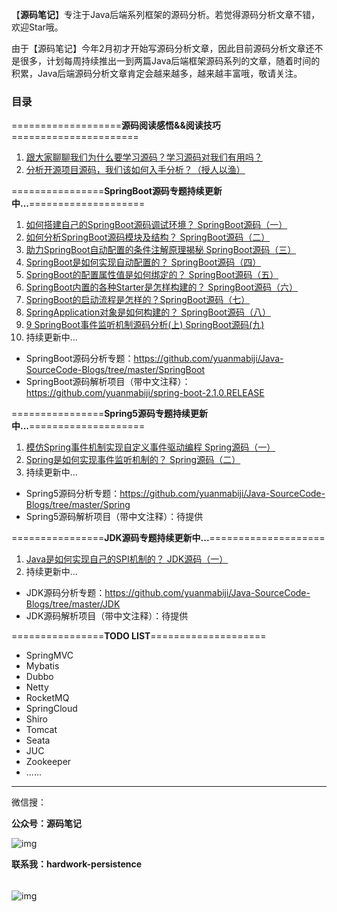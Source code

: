 【**源码笔记**】专注于Java后端系列框架的源码分析。若觉得源码分析文章不错，欢迎Star哦。

由于【源码笔记】今年2月初才开始写源码分析文章，因此目前源码分析文章还不是很多，计划每周持续推出一到两篇Java后端框架源码系列的文章，随着时间的积累，Java后端源码分析文章肯定会越来越多，越来越丰富哦，敬请关注。

### 目录

===================**源码阅读感悟&&阅读技巧**======================
1. [跟大家聊聊我们为什么要学习源码？学习源码对我们有用吗？](https://github.com/yuanmabiji/Java-SourceCode-Blogs/blob/master/%E8%B7%9F%E5%A4%A7%E5%AE%B6%E8%81%8A%E8%81%8A%E6%88%91%E4%BB%AC%E4%B8%BA%E4%BB%80%E4%B9%88%E8%A6%81%E5%AD%A6%E4%B9%A0%E6%BA%90%E7%A0%81%EF%BC%9F%E5%AD%A6%E4%B9%A0%E6%BA%90%E7%A0%81%E5%AF%B9%E6%88%91%E4%BB%AC%E6%9C%89%E7%94%A8%E5%90%97%EF%BC%9F.md)
2. [分析开源项目源码，我们该如何入手分析？（授人以渔）](https://github.com/yuanmabiji/Java-SourceCode-Blogs/blob/master/%E5%88%86%E6%9E%90%E5%BC%80%E6%BA%90%E9%A1%B9%E7%9B%AE%E6%BA%90%E7%A0%81%EF%BC%8C%E6%88%91%E4%BB%AC%E8%AF%A5%E5%A6%82%E4%BD%95%E5%85%A5%E6%89%8B%E5%88%86%E6%9E%90%EF%BC%9F%EF%BC%88%E6%8E%88%E4%BA%BA%E4%BB%A5%E6%B8%94%EF%BC%89.md)

================**SpringBoot源码专题持续更新中...**====================
1. [如何搭建自己的SpringBoot源码调试环境？ SpringBoot源码（一）](https://github.com/yuanmabiji/Java-SourceCode-Blogs/blob/master/SpringBoot/1%20%E5%A6%82%E4%BD%95%E6%90%AD%E5%BB%BA%E8%87%AA%E5%B7%B1%E7%9A%84SpringBoot%E6%BA%90%E7%A0%81%E8%B0%83%E8%AF%95%E7%8E%AF%E5%A2%83%EF%BC%9F%20%20SpringBoot%E6%BA%90%E7%A0%81%EF%BC%88%E4%B8%80%EF%BC%89.md)
2. [如何分析SpringBoot源码模块及结构？ SpringBoot源码（二）](https://github.com/yuanmabiji/Java-SourceCode-Blogs/blob/master/SpringBoot/2%20%E5%A6%82%E4%BD%95%E5%88%86%E6%9E%90SpringBoot%E6%BA%90%E7%A0%81%E6%A8%A1%E5%9D%97%E5%8F%8A%E7%BB%93%E6%9E%84%EF%BC%9F%20%20SpringBoot%E6%BA%90%E7%A0%81%EF%BC%88%E4%BA%8C%EF%BC%89.md)
3. [助力SpringBoot自动配置的条件注解原理揭秘 SpringBoot源码（三）](https://github.com/yuanmabiji/Java-SourceCode-Blogs/blob/master/SpringBoot/3%20%E5%8A%A9%E5%8A%9BSpringBoot%E8%87%AA%E5%8A%A8%E9%85%8D%E7%BD%AE%E7%9A%84%E6%9D%A1%E4%BB%B6%E6%B3%A8%E8%A7%A3%E5%8E%9F%E7%90%86%E6%8F%AD%E7%A7%98%20%20SpringBoot%E6%BA%90%E7%A0%81%EF%BC%88%E4%B8%89%EF%BC%89.md)
4. [SpringBoot是如何实现自动配置的？ SpringBoot源码（四）](https://github.com/yuanmabiji/Java-SourceCode-Blogs/blob/master/SpringBoot/4%20SpringBoot%E6%98%AF%E5%A6%82%E4%BD%95%E5%AE%9E%E7%8E%B0%E8%87%AA%E5%8A%A8%E9%85%8D%E7%BD%AE%E7%9A%84%EF%BC%9F%20%20SpringBoot%E6%BA%90%E7%A0%81%EF%BC%88%E5%9B%9B%EF%BC%89.md)
5. [SpringBoot的配置属性值是如何绑定的？ SpringBoot源码（五）](https://github.com/yuanmabiji/Java-SourceCode-Blogs/blob/master/SpringBoot/5%20SpringBoot%E7%9A%84%E9%85%8D%E7%BD%AE%E5%B1%9E%E6%80%A7%E5%80%BC%E6%98%AF%E5%A6%82%E4%BD%95%E7%BB%91%E5%AE%9A%E7%9A%84%EF%BC%9F%20SpringBoot%E6%BA%90%E7%A0%81%EF%BC%88%E4%BA%94%EF%BC%89.md)
6. [SpringBoot内置的各种Starter是怎样构建的？ SpringBoot源码（六）](https://github.com/yuanmabiji/Java-SourceCode-Blogs/blob/master/SpringBoot/6%20SpringBoot%E5%86%85%E7%BD%AE%E7%9A%84%E5%90%84%E7%A7%8DStarter%E6%98%AF%E6%80%8E%E6%A0%B7%E6%9E%84%E5%BB%BA%E7%9A%84%EF%BC%9F%20%20SpringBoot%E6%BA%90%E7%A0%81%EF%BC%88%E5%85%AD%EF%BC%89.md)
7. [SpringBoot的启动流程是怎样的？SpringBoot源码（七）](https://github.com/yuanmabiji/Java-SourceCode-Blogs/blob/master/SpringBoot/7%20SpringBoot%E7%9A%84%E5%90%AF%E5%8A%A8%E6%B5%81%E7%A8%8B%E6%98%AF%E6%80%8E%E6%A0%B7%E7%9A%84%EF%BC%9FSpringBoot%E6%BA%90%E7%A0%81%EF%BC%88%E4%B8%83%EF%BC%89.md)
8. [SpringApplication对象是如何构建的？ SpringBoot源码（八）](https://github.com/yuanmabiji/Java-SourceCode-Blogs/blob/master/SpringBoot/8%20SpringApplication%E5%AF%B9%E8%B1%A1%E6%98%AF%E5%A6%82%E4%BD%95%E6%9E%84%E5%BB%BA%E7%9A%84%EF%BC%9F%20SpringBoot%E6%BA%90%E7%A0%81%EF%BC%88%E5%85%AB%EF%BC%89.md)
9. [9 SpringBoot事件监听机制源码分析(上) SpringBoot源码(九)](https://github.com/yuanmabiji/Java-SourceCode-Blogs/blob/master/SpringBoot/9%20SpringBoot%E4%BA%8B%E4%BB%B6%E7%9B%91%E5%90%AC%E6%9C%BA%E5%88%B6%E6%BA%90%E7%A0%81%E5%88%86%E6%9E%90(%E4%B8%8A)%20SpringBoot%E6%BA%90%E7%A0%81(%E4%B9%9D).md)
10. 持续更新中...
* SpringBoot源码分析专题：https://github.com/yuanmabiji/Java-SourceCode-Blogs/tree/master/SpringBoot
* SpringBoot源码解析项目（带中文注释）：https://github.com/yuanmabiji/spring-boot-2.1.0.RELEASE


================**Spring5源码专题持续更新中...**====================
1. [模仿Spring事件机制实现自定义事件驱动编程 Spring源码（一）](https://github.com/yuanmabiji/Java-SourceCode-Blogs/blob/master/Spring/1%20%E6%A8%A1%E4%BB%BFSpring%E4%BA%8B%E4%BB%B6%E6%9C%BA%E5%88%B6%E5%AE%9E%E7%8E%B0%E8%87%AA%E5%AE%9A%E4%B9%89%E4%BA%8B%E4%BB%B6%E9%A9%B1%E5%8A%A8%E7%BC%96%E7%A8%8B%20Spring%E6%BA%90%E7%A0%81%EF%BC%88%E4%B8%80%EF%BC%89.md)
2. [Spring是如何实现事件监听机制的？ Spring源码（二）](https://github.com/yuanmabiji/Java-SourceCode-Blogs/blob/master/Spring/2%20Spring%E6%98%AF%E5%A6%82%E4%BD%95%E5%AE%9E%E7%8E%B0%E4%BA%8B%E4%BB%B6%E7%9B%91%E5%90%AC%E6%9C%BA%E5%88%B6%E7%9A%84%EF%BC%9F%20%20Spring%E6%BA%90%E7%A0%81%EF%BC%88%E4%BA%8C%EF%BC%89.md)
3. 持续更新中...
* Spring5源码分析专题：https://github.com/yuanmabiji/Java-SourceCode-Blogs/tree/master/Spring
* Spring5源码解析项目（带中文注释）：待提供


================**JDK源码专题持续更新中...**====================
1. [Java是如何实现自己的SPI机制的？ JDK源码（一）](https://github.com/yuanmabiji/Java-SourceCode-Blogs/blob/master/JDK/1%20Java%E6%98%AF%E5%A6%82%E4%BD%95%E5%AE%9E%E7%8E%B0%E8%87%AA%E5%B7%B1%E7%9A%84SPI%E6%9C%BA%E5%88%B6%E7%9A%84%EF%BC%9F%20JDK%E6%BA%90%E7%A0%81%EF%BC%88%E4%B8%80%EF%BC%89.md)
2. 持续更新中...
* JDK源码分析专题：https://github.com/yuanmabiji/Java-SourceCode-Blogs/tree/master/JDK
* JDK源码解析项目（带中文注释）：待提供

================**TODO LIST**====================

* SpringMVC
* Mybatis
* Dubbo
* Netty
* RocketMQ
* SpringCloud
* Shiro
* Tomcat
* Seata
* JUC
* Zookeeper
* ......

--------------------------------------------
微信搜：

**公众号：源码笔记**

![img](https://common-ymbj.oss-cn-beijing.aliyuncs.com/%E6%BA%90%E7%A0%81%E7%AC%94%E8%AE%B0%E5%85%AC%E4%BC%97%E5%8F%B7%E4%BA%8C%E7%BB%B4%E7%A0%81.PNG)

**联系我：hardwork-persistence**

###### 





![img](https://common-ymbj.oss-cn-beijing.aliyuncs.com/%E7%88%B1%E7%BC%96%E7%A0%81%E7%9A%84%E7%A0%81%E5%86%9C%E4%BA%8C%E7%BB%B4%E7%A0%81.PNG)
